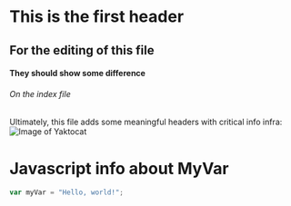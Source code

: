# This is the first header
## For the editing of this file
#### They should show some difference
###### On the index file
Ultimately, this file adds some meaningful headers with critical info infra:
![Image of Yaktocat](https://octodex.github.com/images/yaktocat.png)
# Javascript info about MyVar
``` javascript
var myVar = "Hello, world!";
```
